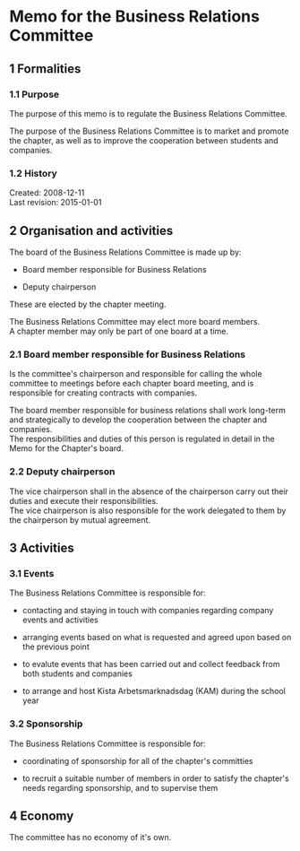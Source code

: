# Memo for the Business Relations Committee

## 1 Formalities
### 1.1 Purpose
The purpose of this memo is to regulate the Business Relations Committee.

The purpose of the Business Relations Committee is to market and promote the chapter, as well as to improve the cooperation between students and companies.

### 1.2 History
Created: 2008-12-11  
Last revision: 2015-01-01

## 2 Organisation and activities
The board of the Business Relations Committee is made up by:

- Board member responsible for Business Relations

- Deputy chairperson

These are elected by the chapter meeting.

The Business Relations Committee may elect more board members.  
A chapter member may only be part of one board at a time.

### 2.1 Board member responsible for Business Relations
Is the committee's chairperson and responsible for calling the whole committee to meetings before each chapter board meeting, and is responsible for creating contracts with companies.

The board member responsible for business relations shall work long-term and strategically to develop the cooperation between the chapter and companies.  
The responsibilities and duties of this person is regulated in detail in the Memo for the Chapter's board.

### 2.2 Deputy chairperson
The vice chairperson shall in the absence of the chairperson carry out their duties and execute their responsibilities.  
The vice chairperson is also responsible for the work delegated to them by the chairperson by mutual agreement.

## 3 Activities
### 3.1 Events
The Business Relations Committee is responsible for:

- contacting and staying in touch with companies regarding company events and activities

- arranging events based on what is requested and agreed upon based on the previous point

- to evalute events that has been carried out and collect feedback from both students and companies

- to arrange and host Kista Arbetsmarknadsdag (KAM) during the school year

### 3.2 Sponsorship
The Business Relations Committee is responsible for:

- coordinating of sponsorship for all of the chapter's committies

- to recruit a suitable number of members in order to satisfy the chapter's needs regarding sponsorship, and to supervise them

## 4 Economy
The committee has no economy of it's own.
